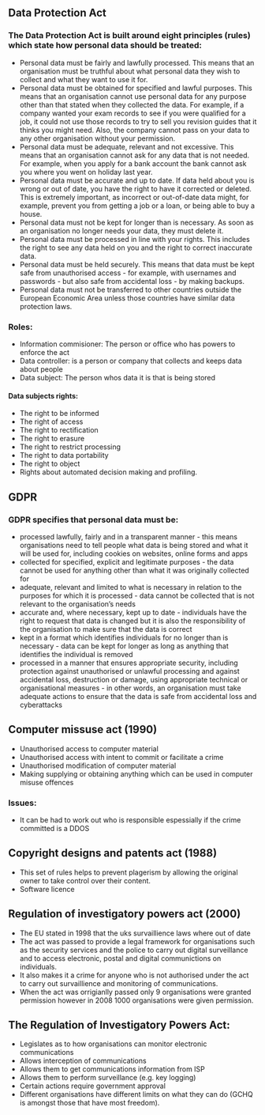 ## Data Protection Act
### The Data Protection Act is built around eight principles (rules) which state how personal data should be treated:
- Personal data must be fairly and lawfully processed. This means that an organisation must be truthful about what personal data they wish to collect and what they want to use it for.
- Personal data must be obtained for specified and lawful purposes. This means that an organisation cannot use personal data for any purpose other than that stated when they collected the data. For example, if a company wanted your exam records to see if you were qualified for a job, it could not use those records to try to sell you revision guides that it thinks you might need. Also, the company cannot pass on your data to any other organisation without your permission.
- Personal data must be adequate, relevant and not excessive. This means that an organisation cannot ask for any data that is not needed. For example, when you apply for a bank account the bank cannot ask you where you went on holiday last year.
- Personal data must be accurate and up to date. If data held about you is wrong or out of date, you have the right to have it corrected or deleted. This is extremely important, as incorrect or out-of-date data might, for example, prevent you from getting a job or a loan, or being able to buy a house.
- Personal data must not be kept for longer than is necessary. As soon as an organisation no longer needs your data, they must delete it.
- Personal data must be processed in line with your rights. This includes the right to see any data held on you and the right to correct inaccurate data.
- Personal data must be held securely. This means that data must be kept safe from unauthorised access - for example, with usernames and passwords - but also safe from accidental loss - by making backups.
- Personal data must not be transferred to other countries outside the European Economic Area unless those countries have similar data protection laws.
### Roles:
- Information commisioner: The person or office who has powers to enforce the act
- Data controller: is a person or company that collects and keeps data about people
- Data subject: The person whos data it is that is being stored
#### Data subjects rights:
- The right to be informed
- The right of access
- The right to rectification
- The right to erasure
- The right to restrict processing
- The right to data portability
- The right to object
- Rights about automated decision making and profiling.

## GDPR
### GDPR specifies that personal data must be:
- processed lawfully, fairly and in a transparent manner - this means organisations need to tell people what data is being stored and what it will be used for, including cookies on websites, online forms and apps
- collected for specified, explicit and legitimate purposes - the data cannot be used for anything other than what it was originally collected for
- adequate, relevant and limited to what is necessary in relation to the purposes for which it is processed - data cannot be collected that is not relevant to the organisation’s needs
- accurate and, where necessary, kept up to date - individuals have the right to request that data is changed but it is also the responsibility of the organisation to make sure that the data is correct
- kept in a format which identifies individuals for no longer than is necessary - data can be kept for longer as long as anything that identifies the individual is removed
- processed in a manner that ensures appropriate security, including protection against unauthorised or unlawful processing and against accidental loss, destruction or damage, using appropriate technical or organisational measures - in other words, an organisation must take adequate actions to ensure that the data is safe from accidental loss and cyberattacks

## Computer missuse act (1990)
- Unauthorised access to computer material
- Unauthorised access with intent to commit or facilitate a crime
- Unauthorised modification of computer material
- Making supplying or obtaining anything which can be used in computer misuse offences

### Issues:
- It can be had to work out who is responsible espessially if the crime committed is a DDOS

## Copyright designs and patents act (1988)
- This set of rules helps to prevent plagerism by allowing the original owner to take control over their content.
- Software licence
  

## Regulation of investigatory powers act (2000)
- The EU stated in 1998 that the uks survaillience laws where out of date
- The act was passed to provide a legal framework for organisations such as the security services and the police to carry out digital surveillance and to access electronic, postal and digital communictions on individuals.
- It also makes it a crime for anyone who is not authorised under the act to carry out survaillience and monitoring of communications.
- When the act was orrigianlly passed only 9 organisations were granted permission however in 2008 1000 organisations were given permission.

## The Regulation of Investigatory Powers Act:
- Legislates as to how organisations can monitor electronic communications 
- Allows interception of communications 
- Allows them to get communications information from ISP 
- Allows them to perform surveillance (e.g. key logging) 
- Certain actions require government approval 
- Different organisations have different limits on what they can do (GCHQ is amongst those that have most freedom). 